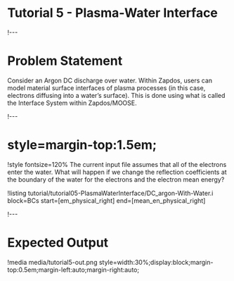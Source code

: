 # Tutorial 5 - Plasma-Water Interface

!---

# Problem Statement

Consider an Argon DC discharge over water. Within Zapdos, users can model material surface interfaces of plasma processes (in this case, electrons diffusing into a water’s surface). This is done using what is called the Interface System within Zapdos/MOOSE.

!---

# style=margin-top:1.5em;

!style fontsize=120%
The current input file assumes that all of the electrons enter the water. What will happen if we change the reflection coefficients at the boundary of the water for the electrons and the electron mean energy?

!listing tutorial/tutorial05-PlasmaWaterInterface/DC_argon-With-Water.i block=BCs start=[em_physical_right] end=[mean_en_physical_right]


!---

# Expected Output

!media media/tutorial5-out.png
       style=width:30%;display:block;margin-top:0.5em;margin-left:auto;margin-right:auto;
